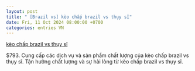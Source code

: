 ```yaml
---
layout: post
title: " [Brazil vs] kèo chấp brazil vs thụy sĩ"
date: Fri, 11 Oct 2024 08:00:00 +0700
categories: entries VN
---
```

[kèo chấp brazil vs thụy sĩ](https://www.bienphong.com.vn/Muv/k%C3%A8o-ch%E1%BA%A5p-brazil-vs-th%E1%BB%A5y-s%C4%A9.xhtml)

$793. Cung cấp các dịch vụ và sản phẩm chất lượng của kèo chấp brazil vs thụy sĩ. Tận hưởng chất lượng và sự hài lòng từ kèo chấp brazil vs thụy sĩ.


